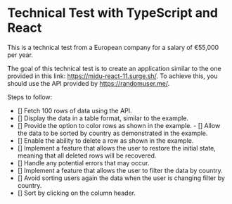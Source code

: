 # Technical Test with TypeScript and React

This is a technical test from a European company for a salary of €55,000 per year.

The goal of this technical test is to create an application similar to the one provided in this link: https://midu-react-11.surge.sh/. To achieve this, you should use the API provided by https://randomuser.me/.

Steps to follow:

- [] Fetch 100 rows of data using the API.
- [] Display the data in a table format, similar to the example.
- [] Provide the option to color rows as shown in the example.
  - [] Allow the data to be sorted by country as demonstrated in the example.
- [] Enable the ability to delete a row as shown in the example.
- [] Implement a feature that allows the user to restore the initial state, meaning that all deleted rows will be recovered.
- [] Handle any potential errors that may occur.
- [] Implement a feature that allows the user to filter the data by country.
- [] Avoid sorting users again the data when the user is changing filter by country.
- [] Sort by clicking on the column header.
